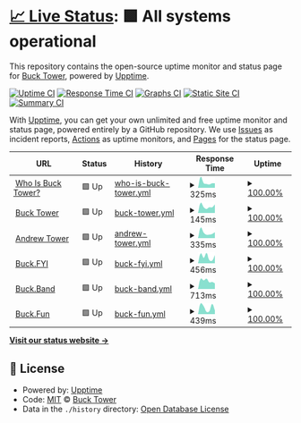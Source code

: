 # [📈 Live Status](https://up.buck.fyi): <!--live status--> **🟩 All systems operational**

This repository contains the open-source uptime monitor and status page for [Buck Tower](https://bucktower.net/), powered by [Upptime](https://github.com/upptime/upptime).

[![Uptime CI](https://github.com/bucktower/upptime/workflows/Uptime%20CI/badge.svg)](https://github.com/bucktower/upptime/actions?query=workflow%3A%22Uptime+CI%22)
[![Response Time CI](https://github.com/bucktower/upptime/workflows/Response%20Time%20CI/badge.svg)](https://github.com/bucktower/upptime/actions?query=workflow%3A%22Response+Time+CI%22)
[![Graphs CI](https://github.com/bucktower/upptime/workflows/Graphs%20CI/badge.svg)](https://github.com/bucktower/upptime/actions?query=workflow%3A%22Graphs+CI%22)
[![Static Site CI](https://github.com/bucktower/upptime/workflows/Static%20Site%20CI/badge.svg)](https://github.com/bucktower/upptime/actions?query=workflow%3A%22Static+Site+CI%22)
[![Summary CI](https://github.com/bucktower/upptime/workflows/Summary%20CI/badge.svg)](https://github.com/bucktower/upptime/actions?query=workflow%3A%22Summary+CI%22)

With [Upptime](https://upptime.js.org), you can get your own unlimited and free uptime monitor and status page, powered entirely by a GitHub repository. We use [Issues](https://github.com/bucktower/upptime/issues) as incident reports, [Actions](https://github.com/bucktower/upptime/actions) as uptime monitors, and [Pages](https://up.buck.fyi) for the status page.

<!--start: status pages-->
<!-- This summary is generated by Upptime (https://github.com/upptime/upptime) -->
<!-- Do not edit this manually, your changes will be overwritten -->
<!-- prettier-ignore -->
| URL | Status | History | Response Time | Uptime |
| --- | ------ | ------- | ------------- | ------ |
| <img alt="" src="https://icons.duckduckgo.com/ip3/whoisbucktower.com.ico" height="13"> [Who Is Buck Tower?](https://whoisbucktower.com) | 🟩 Up | [who-is-buck-tower.yml](https://github.com/bucktower/upptime/commits/HEAD/history/who-is-buck-tower.yml) | <details><summary><img alt="Response time graph" src="./graphs/who-is-buck-tower/response-time-week.png" height="20"> 325ms</summary><br><a href="https://up.buck.fyi/history/who-is-buck-tower"><img alt="Response time 325" src="https://img.shields.io/endpoint?url=https%3A%2F%2Fraw.githubusercontent.com%2Fbucktower%2Fupptime%2FHEAD%2Fapi%2Fwho-is-buck-tower%2Fresponse-time.json"></a><br><a href="https://up.buck.fyi/history/who-is-buck-tower"><img alt="24-hour response time 275" src="https://img.shields.io/endpoint?url=https%3A%2F%2Fraw.githubusercontent.com%2Fbucktower%2Fupptime%2FHEAD%2Fapi%2Fwho-is-buck-tower%2Fresponse-time-day.json"></a><br><a href="https://up.buck.fyi/history/who-is-buck-tower"><img alt="7-day response time 325" src="https://img.shields.io/endpoint?url=https%3A%2F%2Fraw.githubusercontent.com%2Fbucktower%2Fupptime%2FHEAD%2Fapi%2Fwho-is-buck-tower%2Fresponse-time-week.json"></a><br><a href="https://up.buck.fyi/history/who-is-buck-tower"><img alt="30-day response time 325" src="https://img.shields.io/endpoint?url=https%3A%2F%2Fraw.githubusercontent.com%2Fbucktower%2Fupptime%2FHEAD%2Fapi%2Fwho-is-buck-tower%2Fresponse-time-month.json"></a><br><a href="https://up.buck.fyi/history/who-is-buck-tower"><img alt="1-year response time 325" src="https://img.shields.io/endpoint?url=https%3A%2F%2Fraw.githubusercontent.com%2Fbucktower%2Fupptime%2FHEAD%2Fapi%2Fwho-is-buck-tower%2Fresponse-time-year.json"></a></details> | <details><summary><a href="https://up.buck.fyi/history/who-is-buck-tower">100.00%</a></summary><a href="https://up.buck.fyi/history/who-is-buck-tower"><img alt="All-time uptime 100.00%" src="https://img.shields.io/endpoint?url=https%3A%2F%2Fraw.githubusercontent.com%2Fbucktower%2Fupptime%2FHEAD%2Fapi%2Fwho-is-buck-tower%2Fuptime.json"></a><br><a href="https://up.buck.fyi/history/who-is-buck-tower"><img alt="24-hour uptime 100.00%" src="https://img.shields.io/endpoint?url=https%3A%2F%2Fraw.githubusercontent.com%2Fbucktower%2Fupptime%2FHEAD%2Fapi%2Fwho-is-buck-tower%2Fuptime-day.json"></a><br><a href="https://up.buck.fyi/history/who-is-buck-tower"><img alt="7-day uptime 100.00%" src="https://img.shields.io/endpoint?url=https%3A%2F%2Fraw.githubusercontent.com%2Fbucktower%2Fupptime%2FHEAD%2Fapi%2Fwho-is-buck-tower%2Fuptime-week.json"></a><br><a href="https://up.buck.fyi/history/who-is-buck-tower"><img alt="30-day uptime 100.00%" src="https://img.shields.io/endpoint?url=https%3A%2F%2Fraw.githubusercontent.com%2Fbucktower%2Fupptime%2FHEAD%2Fapi%2Fwho-is-buck-tower%2Fuptime-month.json"></a><br><a href="https://up.buck.fyi/history/who-is-buck-tower"><img alt="1-year uptime 100.00%" src="https://img.shields.io/endpoint?url=https%3A%2F%2Fraw.githubusercontent.com%2Fbucktower%2Fupptime%2FHEAD%2Fapi%2Fwho-is-buck-tower%2Fuptime-year.json"></a></details>
| <img alt="" src="https://icons.duckduckgo.com/ip3/bucktower.net.ico" height="13"> [Buck Tower](https://bucktower.net) | 🟩 Up | [buck-tower.yml](https://github.com/bucktower/upptime/commits/HEAD/history/buck-tower.yml) | <details><summary><img alt="Response time graph" src="./graphs/buck-tower/response-time-week.png" height="20"> 145ms</summary><br><a href="https://up.buck.fyi/history/buck-tower"><img alt="Response time 145" src="https://img.shields.io/endpoint?url=https%3A%2F%2Fraw.githubusercontent.com%2Fbucktower%2Fupptime%2FHEAD%2Fapi%2Fbuck-tower%2Fresponse-time.json"></a><br><a href="https://up.buck.fyi/history/buck-tower"><img alt="24-hour response time 187" src="https://img.shields.io/endpoint?url=https%3A%2F%2Fraw.githubusercontent.com%2Fbucktower%2Fupptime%2FHEAD%2Fapi%2Fbuck-tower%2Fresponse-time-day.json"></a><br><a href="https://up.buck.fyi/history/buck-tower"><img alt="7-day response time 145" src="https://img.shields.io/endpoint?url=https%3A%2F%2Fraw.githubusercontent.com%2Fbucktower%2Fupptime%2FHEAD%2Fapi%2Fbuck-tower%2Fresponse-time-week.json"></a><br><a href="https://up.buck.fyi/history/buck-tower"><img alt="30-day response time 145" src="https://img.shields.io/endpoint?url=https%3A%2F%2Fraw.githubusercontent.com%2Fbucktower%2Fupptime%2FHEAD%2Fapi%2Fbuck-tower%2Fresponse-time-month.json"></a><br><a href="https://up.buck.fyi/history/buck-tower"><img alt="1-year response time 145" src="https://img.shields.io/endpoint?url=https%3A%2F%2Fraw.githubusercontent.com%2Fbucktower%2Fupptime%2FHEAD%2Fapi%2Fbuck-tower%2Fresponse-time-year.json"></a></details> | <details><summary><a href="https://up.buck.fyi/history/buck-tower">100.00%</a></summary><a href="https://up.buck.fyi/history/buck-tower"><img alt="All-time uptime 100.00%" src="https://img.shields.io/endpoint?url=https%3A%2F%2Fraw.githubusercontent.com%2Fbucktower%2Fupptime%2FHEAD%2Fapi%2Fbuck-tower%2Fuptime.json"></a><br><a href="https://up.buck.fyi/history/buck-tower"><img alt="24-hour uptime 100.00%" src="https://img.shields.io/endpoint?url=https%3A%2F%2Fraw.githubusercontent.com%2Fbucktower%2Fupptime%2FHEAD%2Fapi%2Fbuck-tower%2Fuptime-day.json"></a><br><a href="https://up.buck.fyi/history/buck-tower"><img alt="7-day uptime 100.00%" src="https://img.shields.io/endpoint?url=https%3A%2F%2Fraw.githubusercontent.com%2Fbucktower%2Fupptime%2FHEAD%2Fapi%2Fbuck-tower%2Fuptime-week.json"></a><br><a href="https://up.buck.fyi/history/buck-tower"><img alt="30-day uptime 100.00%" src="https://img.shields.io/endpoint?url=https%3A%2F%2Fraw.githubusercontent.com%2Fbucktower%2Fupptime%2FHEAD%2Fapi%2Fbuck-tower%2Fuptime-month.json"></a><br><a href="https://up.buck.fyi/history/buck-tower"><img alt="1-year uptime 100.00%" src="https://img.shields.io/endpoint?url=https%3A%2F%2Fraw.githubusercontent.com%2Fbucktower%2Fupptime%2FHEAD%2Fapi%2Fbuck-tower%2Fuptime-year.json"></a></details>
| <img alt="" src="https://icons.duckduckgo.com/ip3/andrewtower.com.ico" height="13"> [Andrew Tower](https://andrewtower.com) | 🟩 Up | [andrew-tower.yml](https://github.com/bucktower/upptime/commits/HEAD/history/andrew-tower.yml) | <details><summary><img alt="Response time graph" src="./graphs/andrew-tower/response-time-week.png" height="20"> 335ms</summary><br><a href="https://up.buck.fyi/history/andrew-tower"><img alt="Response time 335" src="https://img.shields.io/endpoint?url=https%3A%2F%2Fraw.githubusercontent.com%2Fbucktower%2Fupptime%2FHEAD%2Fapi%2Fandrew-tower%2Fresponse-time.json"></a><br><a href="https://up.buck.fyi/history/andrew-tower"><img alt="24-hour response time 357" src="https://img.shields.io/endpoint?url=https%3A%2F%2Fraw.githubusercontent.com%2Fbucktower%2Fupptime%2FHEAD%2Fapi%2Fandrew-tower%2Fresponse-time-day.json"></a><br><a href="https://up.buck.fyi/history/andrew-tower"><img alt="7-day response time 335" src="https://img.shields.io/endpoint?url=https%3A%2F%2Fraw.githubusercontent.com%2Fbucktower%2Fupptime%2FHEAD%2Fapi%2Fandrew-tower%2Fresponse-time-week.json"></a><br><a href="https://up.buck.fyi/history/andrew-tower"><img alt="30-day response time 335" src="https://img.shields.io/endpoint?url=https%3A%2F%2Fraw.githubusercontent.com%2Fbucktower%2Fupptime%2FHEAD%2Fapi%2Fandrew-tower%2Fresponse-time-month.json"></a><br><a href="https://up.buck.fyi/history/andrew-tower"><img alt="1-year response time 335" src="https://img.shields.io/endpoint?url=https%3A%2F%2Fraw.githubusercontent.com%2Fbucktower%2Fupptime%2FHEAD%2Fapi%2Fandrew-tower%2Fresponse-time-year.json"></a></details> | <details><summary><a href="https://up.buck.fyi/history/andrew-tower">100.00%</a></summary><a href="https://up.buck.fyi/history/andrew-tower"><img alt="All-time uptime 100.00%" src="https://img.shields.io/endpoint?url=https%3A%2F%2Fraw.githubusercontent.com%2Fbucktower%2Fupptime%2FHEAD%2Fapi%2Fandrew-tower%2Fuptime.json"></a><br><a href="https://up.buck.fyi/history/andrew-tower"><img alt="24-hour uptime 100.00%" src="https://img.shields.io/endpoint?url=https%3A%2F%2Fraw.githubusercontent.com%2Fbucktower%2Fupptime%2FHEAD%2Fapi%2Fandrew-tower%2Fuptime-day.json"></a><br><a href="https://up.buck.fyi/history/andrew-tower"><img alt="7-day uptime 100.00%" src="https://img.shields.io/endpoint?url=https%3A%2F%2Fraw.githubusercontent.com%2Fbucktower%2Fupptime%2FHEAD%2Fapi%2Fandrew-tower%2Fuptime-week.json"></a><br><a href="https://up.buck.fyi/history/andrew-tower"><img alt="30-day uptime 100.00%" src="https://img.shields.io/endpoint?url=https%3A%2F%2Fraw.githubusercontent.com%2Fbucktower%2Fupptime%2FHEAD%2Fapi%2Fandrew-tower%2Fuptime-month.json"></a><br><a href="https://up.buck.fyi/history/andrew-tower"><img alt="1-year uptime 100.00%" src="https://img.shields.io/endpoint?url=https%3A%2F%2Fraw.githubusercontent.com%2Fbucktower%2Fupptime%2FHEAD%2Fapi%2Fandrew-tower%2Fuptime-year.json"></a></details>
| <img alt="" src="https://icons.duckduckgo.com/ip3/buck.fyi.ico" height="13"> [Buck.FYI](https://buck.fyi) | 🟩 Up | [buck-fyi.yml](https://github.com/bucktower/upptime/commits/HEAD/history/buck-fyi.yml) | <details><summary><img alt="Response time graph" src="./graphs/buck-fyi/response-time-week.png" height="20"> 456ms</summary><br><a href="https://up.buck.fyi/history/buck-fyi"><img alt="Response time 456" src="https://img.shields.io/endpoint?url=https%3A%2F%2Fraw.githubusercontent.com%2Fbucktower%2Fupptime%2FHEAD%2Fapi%2Fbuck-fyi%2Fresponse-time.json"></a><br><a href="https://up.buck.fyi/history/buck-fyi"><img alt="24-hour response time 561" src="https://img.shields.io/endpoint?url=https%3A%2F%2Fraw.githubusercontent.com%2Fbucktower%2Fupptime%2FHEAD%2Fapi%2Fbuck-fyi%2Fresponse-time-day.json"></a><br><a href="https://up.buck.fyi/history/buck-fyi"><img alt="7-day response time 456" src="https://img.shields.io/endpoint?url=https%3A%2F%2Fraw.githubusercontent.com%2Fbucktower%2Fupptime%2FHEAD%2Fapi%2Fbuck-fyi%2Fresponse-time-week.json"></a><br><a href="https://up.buck.fyi/history/buck-fyi"><img alt="30-day response time 456" src="https://img.shields.io/endpoint?url=https%3A%2F%2Fraw.githubusercontent.com%2Fbucktower%2Fupptime%2FHEAD%2Fapi%2Fbuck-fyi%2Fresponse-time-month.json"></a><br><a href="https://up.buck.fyi/history/buck-fyi"><img alt="1-year response time 456" src="https://img.shields.io/endpoint?url=https%3A%2F%2Fraw.githubusercontent.com%2Fbucktower%2Fupptime%2FHEAD%2Fapi%2Fbuck-fyi%2Fresponse-time-year.json"></a></details> | <details><summary><a href="https://up.buck.fyi/history/buck-fyi">100.00%</a></summary><a href="https://up.buck.fyi/history/buck-fyi"><img alt="All-time uptime 100.00%" src="https://img.shields.io/endpoint?url=https%3A%2F%2Fraw.githubusercontent.com%2Fbucktower%2Fupptime%2FHEAD%2Fapi%2Fbuck-fyi%2Fuptime.json"></a><br><a href="https://up.buck.fyi/history/buck-fyi"><img alt="24-hour uptime 100.00%" src="https://img.shields.io/endpoint?url=https%3A%2F%2Fraw.githubusercontent.com%2Fbucktower%2Fupptime%2FHEAD%2Fapi%2Fbuck-fyi%2Fuptime-day.json"></a><br><a href="https://up.buck.fyi/history/buck-fyi"><img alt="7-day uptime 100.00%" src="https://img.shields.io/endpoint?url=https%3A%2F%2Fraw.githubusercontent.com%2Fbucktower%2Fupptime%2FHEAD%2Fapi%2Fbuck-fyi%2Fuptime-week.json"></a><br><a href="https://up.buck.fyi/history/buck-fyi"><img alt="30-day uptime 100.00%" src="https://img.shields.io/endpoint?url=https%3A%2F%2Fraw.githubusercontent.com%2Fbucktower%2Fupptime%2FHEAD%2Fapi%2Fbuck-fyi%2Fuptime-month.json"></a><br><a href="https://up.buck.fyi/history/buck-fyi"><img alt="1-year uptime 100.00%" src="https://img.shields.io/endpoint?url=https%3A%2F%2Fraw.githubusercontent.com%2Fbucktower%2Fupptime%2FHEAD%2Fapi%2Fbuck-fyi%2Fuptime-year.json"></a></details>
| <img alt="" src="https://icons.duckduckgo.com/ip3/buck.band.ico" height="13"> [Buck.Band](https://buck.band) | 🟩 Up | [buck-band.yml](https://github.com/bucktower/upptime/commits/HEAD/history/buck-band.yml) | <details><summary><img alt="Response time graph" src="./graphs/buck-band/response-time-week.png" height="20"> 713ms</summary><br><a href="https://up.buck.fyi/history/buck-band"><img alt="Response time 713" src="https://img.shields.io/endpoint?url=https%3A%2F%2Fraw.githubusercontent.com%2Fbucktower%2Fupptime%2FHEAD%2Fapi%2Fbuck-band%2Fresponse-time.json"></a><br><a href="https://up.buck.fyi/history/buck-band"><img alt="24-hour response time 496" src="https://img.shields.io/endpoint?url=https%3A%2F%2Fraw.githubusercontent.com%2Fbucktower%2Fupptime%2FHEAD%2Fapi%2Fbuck-band%2Fresponse-time-day.json"></a><br><a href="https://up.buck.fyi/history/buck-band"><img alt="7-day response time 713" src="https://img.shields.io/endpoint?url=https%3A%2F%2Fraw.githubusercontent.com%2Fbucktower%2Fupptime%2FHEAD%2Fapi%2Fbuck-band%2Fresponse-time-week.json"></a><br><a href="https://up.buck.fyi/history/buck-band"><img alt="30-day response time 713" src="https://img.shields.io/endpoint?url=https%3A%2F%2Fraw.githubusercontent.com%2Fbucktower%2Fupptime%2FHEAD%2Fapi%2Fbuck-band%2Fresponse-time-month.json"></a><br><a href="https://up.buck.fyi/history/buck-band"><img alt="1-year response time 713" src="https://img.shields.io/endpoint?url=https%3A%2F%2Fraw.githubusercontent.com%2Fbucktower%2Fupptime%2FHEAD%2Fapi%2Fbuck-band%2Fresponse-time-year.json"></a></details> | <details><summary><a href="https://up.buck.fyi/history/buck-band">100.00%</a></summary><a href="https://up.buck.fyi/history/buck-band"><img alt="All-time uptime 100.00%" src="https://img.shields.io/endpoint?url=https%3A%2F%2Fraw.githubusercontent.com%2Fbucktower%2Fupptime%2FHEAD%2Fapi%2Fbuck-band%2Fuptime.json"></a><br><a href="https://up.buck.fyi/history/buck-band"><img alt="24-hour uptime 100.00%" src="https://img.shields.io/endpoint?url=https%3A%2F%2Fraw.githubusercontent.com%2Fbucktower%2Fupptime%2FHEAD%2Fapi%2Fbuck-band%2Fuptime-day.json"></a><br><a href="https://up.buck.fyi/history/buck-band"><img alt="7-day uptime 100.00%" src="https://img.shields.io/endpoint?url=https%3A%2F%2Fraw.githubusercontent.com%2Fbucktower%2Fupptime%2FHEAD%2Fapi%2Fbuck-band%2Fuptime-week.json"></a><br><a href="https://up.buck.fyi/history/buck-band"><img alt="30-day uptime 100.00%" src="https://img.shields.io/endpoint?url=https%3A%2F%2Fraw.githubusercontent.com%2Fbucktower%2Fupptime%2FHEAD%2Fapi%2Fbuck-band%2Fuptime-month.json"></a><br><a href="https://up.buck.fyi/history/buck-band"><img alt="1-year uptime 100.00%" src="https://img.shields.io/endpoint?url=https%3A%2F%2Fraw.githubusercontent.com%2Fbucktower%2Fupptime%2FHEAD%2Fapi%2Fbuck-band%2Fuptime-year.json"></a></details>
| <img alt="" src="https://icons.duckduckgo.com/ip3/buck.fun.ico" height="13"> [Buck.Fun](https://buck.fun) | 🟩 Up | [buck-fun.yml](https://github.com/bucktower/upptime/commits/HEAD/history/buck-fun.yml) | <details><summary><img alt="Response time graph" src="./graphs/buck-fun/response-time-week.png" height="20"> 439ms</summary><br><a href="https://up.buck.fyi/history/buck-fun"><img alt="Response time 439" src="https://img.shields.io/endpoint?url=https%3A%2F%2Fraw.githubusercontent.com%2Fbucktower%2Fupptime%2FHEAD%2Fapi%2Fbuck-fun%2Fresponse-time.json"></a><br><a href="https://up.buck.fyi/history/buck-fun"><img alt="24-hour response time 251" src="https://img.shields.io/endpoint?url=https%3A%2F%2Fraw.githubusercontent.com%2Fbucktower%2Fupptime%2FHEAD%2Fapi%2Fbuck-fun%2Fresponse-time-day.json"></a><br><a href="https://up.buck.fyi/history/buck-fun"><img alt="7-day response time 439" src="https://img.shields.io/endpoint?url=https%3A%2F%2Fraw.githubusercontent.com%2Fbucktower%2Fupptime%2FHEAD%2Fapi%2Fbuck-fun%2Fresponse-time-week.json"></a><br><a href="https://up.buck.fyi/history/buck-fun"><img alt="30-day response time 439" src="https://img.shields.io/endpoint?url=https%3A%2F%2Fraw.githubusercontent.com%2Fbucktower%2Fupptime%2FHEAD%2Fapi%2Fbuck-fun%2Fresponse-time-month.json"></a><br><a href="https://up.buck.fyi/history/buck-fun"><img alt="1-year response time 439" src="https://img.shields.io/endpoint?url=https%3A%2F%2Fraw.githubusercontent.com%2Fbucktower%2Fupptime%2FHEAD%2Fapi%2Fbuck-fun%2Fresponse-time-year.json"></a></details> | <details><summary><a href="https://up.buck.fyi/history/buck-fun">100.00%</a></summary><a href="https://up.buck.fyi/history/buck-fun"><img alt="All-time uptime 100.00%" src="https://img.shields.io/endpoint?url=https%3A%2F%2Fraw.githubusercontent.com%2Fbucktower%2Fupptime%2FHEAD%2Fapi%2Fbuck-fun%2Fuptime.json"></a><br><a href="https://up.buck.fyi/history/buck-fun"><img alt="24-hour uptime 100.00%" src="https://img.shields.io/endpoint?url=https%3A%2F%2Fraw.githubusercontent.com%2Fbucktower%2Fupptime%2FHEAD%2Fapi%2Fbuck-fun%2Fuptime-day.json"></a><br><a href="https://up.buck.fyi/history/buck-fun"><img alt="7-day uptime 100.00%" src="https://img.shields.io/endpoint?url=https%3A%2F%2Fraw.githubusercontent.com%2Fbucktower%2Fupptime%2FHEAD%2Fapi%2Fbuck-fun%2Fuptime-week.json"></a><br><a href="https://up.buck.fyi/history/buck-fun"><img alt="30-day uptime 100.00%" src="https://img.shields.io/endpoint?url=https%3A%2F%2Fraw.githubusercontent.com%2Fbucktower%2Fupptime%2FHEAD%2Fapi%2Fbuck-fun%2Fuptime-month.json"></a><br><a href="https://up.buck.fyi/history/buck-fun"><img alt="1-year uptime 100.00%" src="https://img.shields.io/endpoint?url=https%3A%2F%2Fraw.githubusercontent.com%2Fbucktower%2Fupptime%2FHEAD%2Fapi%2Fbuck-fun%2Fuptime-year.json"></a></details>

<!--end: status pages-->

[**Visit our status website →**](https://up.buck.fyi)

## 📄 License

- Powered by: [Upptime](https://github.com/upptime/upptime)
- Code: [MIT](./LICENSE) © [Buck Tower](https://bucktower.net/)
- Data in the `./history` directory: [Open Database License](https://opendatacommons.org/licenses/odbl/1-0/)
